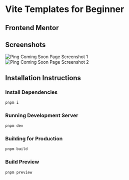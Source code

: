 # Vite Templates for Beginner

## Frontend Mentor

## Screenshots
![Ping Coming Soon Page Screenshot 1](https://user-images.githubusercontent.com/108692289/228929456-c8ec2e90-56c4-4a5e-bd8b-ae866d579242.png)
![Ping Coming Soon Page Screenshot 2](https://user-images.githubusercontent.com/108692289/228929587-7ffe360f-7d6d-4fbf-8b10-77ff54fb7d40.png)

## Installation Instructions

### Install Dependencies

```bash
pnpm i
```

### Running Development Server

```bash
pnpm dev
```

### Building for Production

```bash
pnpm build
```

### Build Preview

```bash
pnpm preview
```
